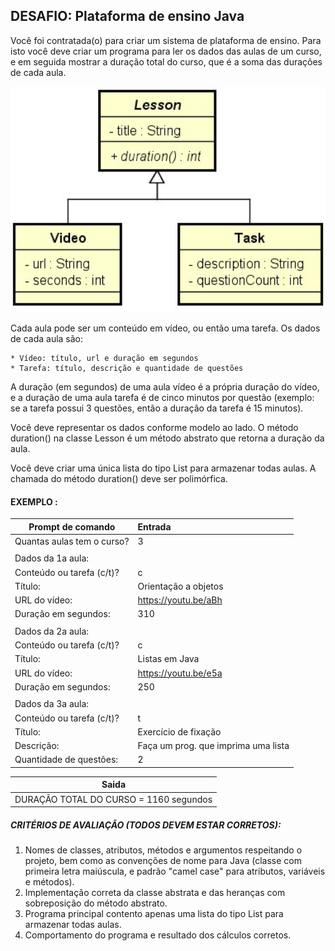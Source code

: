 ## DESAFIO: Plataforma de ensino Java

Você foi contratada(o) para criar um sistema de plataforma de ensino.
Para isto você deve criar um programa para ler os dados das aulas de um curso, e em seguida mostrar a duração total do curso, que é a soma das durações de cada aula.

<div align="center">
    <img alt="Model Lesson" title="Model Lesson" width="550px" src="https://github.com/jciterceros/DevSuperior/blob/5c56de68e7122aec755ff7edf0207f6bb8f2bc8e/01%20-%20Java%20e%20Programacao%20Orientada%20a%20Objetos%20Expert/007%20-%20Desafio%20Plataforma%20de%20ensino/src/assets/ModelDomain.png">
</div>

Cada aula pode ser um conteúdo em vídeo, ou então uma tarefa.
Os dados de cada aula são:

    * Vídeo: título, url e duração em segundos
    * Tarefa: título, descrição e quantidade de questões

A duração (em segundos) de uma aula vídeo é a própria duração do vídeo, e a duração de uma aula tarefa é de cinco minutos por questão (exemplo: se a tarefa possui 3 questões, então a duração da tarefa é 15 minutos).

Você deve representar os dados conforme modelo ao lado. O método duration() na classe Lesson é um método abstrato que retorna a duração da aula.

Você deve criar uma única lista do tipo List<Lesson> para armazenar todas aulas. A chamada do método duration() deve ser polimórfica.

#### EXEMPLO :

| Prompt de comando          | Entrada                             |
| -------------------------- | :---------------------------------- |
| Quantas aulas tem o curso? | 3                                   |
|                            |                                     |
| Dados da 1a aula:          |                                     |
| Conteúdo ou tarefa (c/t)?  | c                                   |
| Título:                    | Orientação a objetos                |
| URL do vídeo:              | https://youtu.be/aBh                |
| Duração em segundos:       | 310                                 |
|                            |                                     |
| Dados da 2a aula:          |                                     |
| Conteúdo ou tarefa (c/t)?  | c                                   |
| Título:                    | Listas em Java                      |
| URL do vídeo:              | https://youtu.be/e5a                |
| Duração em segundos:       | 250                                 |
|                            |                                     |
| Dados da 3a aula:          |                                     |
| Conteúdo ou tarefa (c/t)?  | t                                   |
| Título:                    | Exercício de fixação                |
| Descrição:                 | Faça um prog. que imprima uma lista |
| Quantidade de questões:    | 2                                   |

| Saida                                  |
| -------------------------------------- |
| DURAÇÃO TOTAL DO CURSO = 1160 segundos |

##### CRITÉRIOS DE AVALIAÇÃO (TODOS DEVEM ESTAR CORRETOS):

1. Nomes de classes, atributos, métodos e argumentos respeitando o projeto, bem como as convenções
   de nome para Java (classe com primeira letra maiúscula, e padrão "camel case" para atributos, variáveis e métodos).
2. Implementação correta da classe abstrata e das heranças com sobreposição do método abstrato.
3. Programa principal contento apenas uma lista do tipo List<Lesson> para armazenar todas aulas.
4. Comportamento do programa e resultado dos cálculos corretos.
